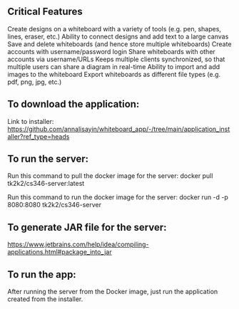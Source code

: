 ## Critical Features
Create designs on a whiteboard with a variety of tools (e.g. pen, shapes, lines, eraser, etc.)
Ability to connect designs and add text to a large canvas
Save and delete whiteboards (and hence store multiple whiteboards)
Create accounts with username/password login
Share whiteboards with other accounts via username/URLs
Keeps multiple clients synchronized, so that multiple users can share a diagram in real-time
Ability to import and add images to the whiteboard
Export whiteboards as different file types (e.g. pdf, png, jpg, etc.)

## To download the application:
Link to installer: https://github.com/annalisayin/whiteboard_app/-/tree/main/application_installer?ref_type=heads

##  To run the server:
Run this command to pull the docker image for the server: docker pull tk2k2/cs346-server:latest

Run this command to run the docker image for the server: docker run -d -p 8080:8080 tk2k2/cs346-server

##  To generate JAR file for the server:
https://www.jetbrains.com/help/idea/compiling-applications.html#package_into_jar


## To run the app:
After running the server from the Docker image, just run the application created from the installer.
